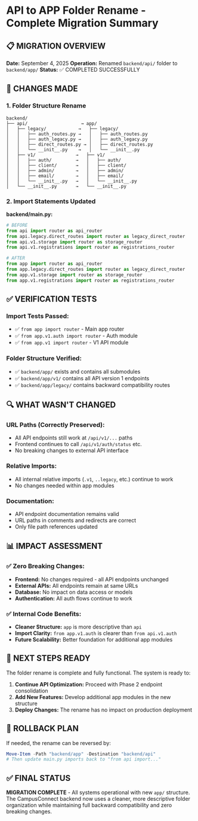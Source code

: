 # API to APP Folder Rename - Complete Migration Summary

## 📋 MIGRATION OVERVIEW

**Date:** September 4, 2025
**Operation:** Renamed `backend/api/` folder to `backend/app/` 
**Status:** ✅ COMPLETED SUCCESSFULLY

## 🔄 CHANGES MADE

### 1. Folder Structure Rename
```
backend/
├── api/                    → app/
│   ├── legacy/            →   ├── legacy/
│   │   ├── auth_routes.py →   │   ├── auth_routes.py  
│   │   ├── auth_legacy.py →   │   ├── auth_legacy.py
│   │   ├── direct_routes.py → │   ├── direct_routes.py
│   │   └── __init__.py    →   │   └── __init__.py
│   ├── v1/               →   ├── v1/
│   │   ├── auth/         →   │   ├── auth/
│   │   ├── client/       →   │   ├── client/
│   │   ├── admin/        →   │   ├── admin/
│   │   ├── email/        →   │   ├── email/
│   │   └── __init__.py   →   │   └── __init__.py
│   └── __init__.py       →   └── __init__.py
```

### 2. Import Statements Updated

**backend/main.py:**
```python
# BEFORE
from api import router as api_router
from api.legacy.direct_routes import router as legacy_direct_router
from api.v1.storage import router as storage_router
from api.v1.registrations import router as registrations_router

# AFTER  
from app import router as api_router
from app.legacy.direct_routes import router as legacy_direct_router
from app.v1.storage import router as storage_router
from app.v1.registrations import router as registrations_router
```

## ✅ VERIFICATION TESTS

### Import Tests Passed:
- ✅ `from app import router` - Main app router
- ✅ `from app.v1.auth import router` - Auth module
- ✅ `from app.v1 import router` - V1 API module

### Folder Structure Verified:
- ✅ `backend/app/` exists and contains all submodules
- ✅ `backend/app/v1/` contains all API version 1 endpoints
- ✅ `backend/app/legacy/` contains backward compatibility routes

## 🔍 WHAT WASN'T CHANGED

### URL Paths (Correctly Preserved):
- All API endpoints still work at `/api/v1/...` paths
- Frontend continues to call `/api/v1/auth/status` etc.
- No breaking changes to external API interface

### Relative Imports:
- All internal relative imports (`.v1`, `..legacy`, etc.) continue to work
- No changes needed within app modules

### Documentation:
- API endpoint documentation remains valid
- URL paths in comments and redirects are correct
- Only file path references updated

## 📊 IMPACT ASSESSMENT

### ✅ Zero Breaking Changes:
- **Frontend:** No changes required - all API endpoints unchanged
- **External APIs:** All endpoints remain at same URLs  
- **Database:** No impact on data access or models
- **Authentication:** All auth flows continue to work

### ✅ Internal Code Benefits:
- **Cleaner Structure:** `app` is more descriptive than `api`
- **Import Clarity:** `from app.v1.auth` is clearer than `from api.v1.auth`
- **Future Scalability:** Better foundation for additional app modules

## 🚀 NEXT STEPS READY

The folder rename is complete and fully functional. The system is ready to:

1. **Continue API Optimization:** Proceed with Phase 2 endpoint consolidation
2. **Add New Features:** Develop additional app modules in the new structure  
3. **Deploy Changes:** The rename has no impact on production deployment

## 🔧 ROLLBACK PLAN

If needed, the rename can be reversed by:
```powershell
Move-Item -Path "backend/app" -Destination "backend/api"
# Then update main.py imports back to "from api import..."
```

## ✅ FINAL STATUS

**MIGRATION COMPLETE** - All systems operational with new `app/` structure.
The CampusConnect backend now uses a cleaner, more descriptive folder organization while maintaining full backward compatibility and zero breaking changes.
